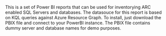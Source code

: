 This is a set of Power BI reports that can be used for inventorying ARC enabled SQL Servers and databases.   The datasouce for this report is based on KQL queries against Azure Resource Graph. To install, just download the PBIX file and connect to your PowerBI instance.  The PBIX file contains dummy server and database names for demo purposes. 
